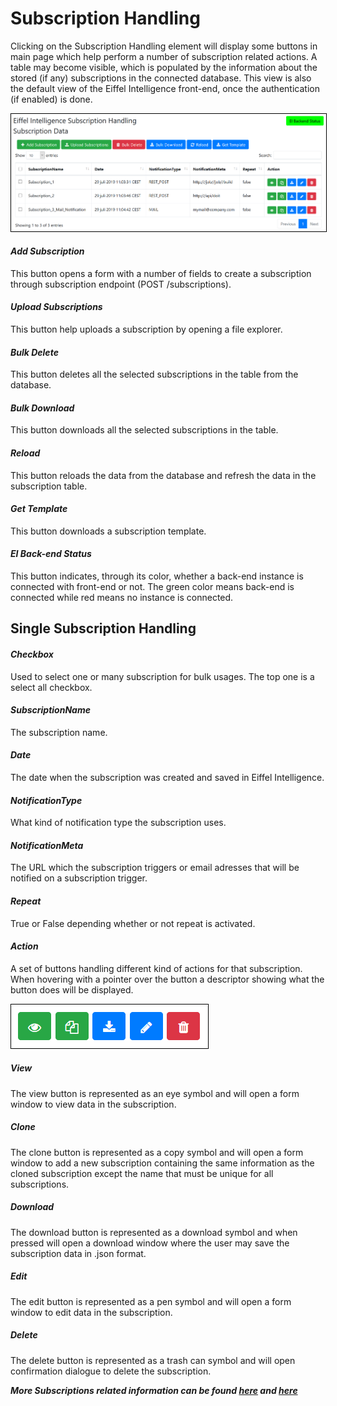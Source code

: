 # Subscription Handling

Clicking on the Subscription Handling element will display some buttons in main
page which help perform a number of subscription related actions. A table may
become visible, which is populated by the information about the stored (if any)
subscriptions in the connected database. This view is also the default view of
the Eiffel Intelligence front-end, once the authentication (if enabled) is done.

<kbd>
    <img style="border:1px solid black" src="images/subscription_overview.png"></img>
</kbd>

#### _Add Subscription_
This button opens a form with a number of fields to create a subscription
through subscription endpoint (POST /subscriptions).
#### _Upload Subscriptions_
This button help uploads a subscription by opening a file explorer.
#### _Bulk Delete_
This button deletes all the selected subscriptions in the table from the
database.
#### _Bulk Download_
This button downloads all the selected subscriptions in the table.
#### _Reload_
This button reloads the data from the database and refresh the data in the
subscription table.
#### _Get Template_
This button downloads a subscription template.
#### _EI Back-end Status_
This button indicates, through its color, whether a back-end instance is
connected with front-end or not. The green color means back-end is connected
while red means no instance is connected.

## Single Subscription Handling

#### _Checkbox_
Used to select one or many subscription for bulk usages. The top one is a
select all checkbox.
#### _SubscriptionName_
The subscription name.
#### _Date_
The date when the subscription was created and saved in Eiffel Intelligence.
#### _NotificationType_
What kind of notification type the subscription uses.
#### _NotificationMeta_
The URL which the subscription triggers or email adresses that will be notified on
a subscription trigger.
#### _Repeat_
True or False depending whether or not repeat is activated.
#### _Action_
A set of buttons handling different kind of actions for that subscription.
When hovering with a pointer over the button a descriptor showing what the button
does will be displayed.

<kbd>
    <img style="border:1px solid black" src="images/subscription_buttons.png"></img>
</kbd>

##### _View_
The view button is represented as an eye symbol and will open a form window to view data in
the subscription.
##### _Clone_
The clone button is represented as a copy symbol and will open a form window to add a new
subscription containing the same information as the cloned subscription except
the name that must be unique for all subscriptions.
##### _Download_
The download button is represented as a download symbol and when pressed will open a
download window where the user may save the subscription data in .json format.
##### _Edit_
The edit button is represented as a pen symbol and will open a form window to edit data in
the subscription.
##### _Delete_
The delete button is represented as a trash can symbol and will open confirmation dialogue
to delete the subscription.

**_More Subscriptions related information can be found [here](https://github.com/eiffel-community/eiffel-intelligence/tree/master/wiki/markdown/subscription-API.md) and [here](https://github.com/eiffel-community/eiffel-intelligence/tree/master/wiki/markdown/subscriptions.md)_**

